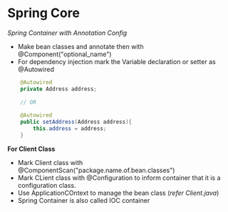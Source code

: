 # Spring Core 


*Spring Container with Annotation Config*

- Make bean classes and annotate then with @Component("optional_name")
- For dependency injection mark the Variable declaration or setter as @Autowired

```java
	@Autowired 
	private Address address;
	
	// OR
	
	@Autowired
	public setAddress(Address address){
		this.address = address;
	}

```
**For Client Class**
- Mark Client class with @ComponentScan("package.name.of.bean.classes")
- Mark CLient class with @Configuration to inform container that it is a configuration class.
- Use ApplicationCOntext to manage the bean class (*refer Client.java*)
- Spring Container is also called IOC container

